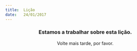 ```yaml
---
title:  Lição
date:   24/01/2017
---
```


### <center>Estamos a trabalhar sobre esta lição.</center>
<center>Volte mais tarde, por favor.</center>
